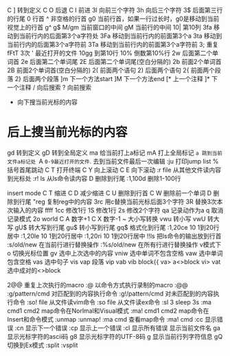 C ] 转到定义
C O 后退
C I 前进
3l 向前三个字符
3h 向后三个字符
3$ 后面第三行的行尾
0  行首
^  非空格的行首
g0 当前行首，如果一行过长时，g0是移动到当前视觉上的行首
g^
g$
M/gm 当前窗口的中间
gM 当前行的中间
10| 第10列
3fa 移动到当前行内的后面第3个a字符处
3Fa 移动到当前行内的前面第3个a
3ta 移动到当前行内的后面第3个a字符前
3Ta 移动到当前行内的前面第3个a字符前
3; 重复fFtT 3次
'  最近打开的文件
10gg 到第10行
10% 倒数第10%行
2w 后面第二个单词首
2e 后面第二个单词尾
2E 后面第二个单词尾(空白分隔的)
2b 前面2个单词首
2B 前面2个单词首(空白分隔的)
2( 前面两个语句
2) 后面两个语句
2{ 前面两个段落
2} 后面两个段落
]m 下一个方法start
]M 下一个方法end
[* 上一个注释
]* 下一个注释
/ 向后搜索
? 向前搜索
* 向下搜当前光标的内容
# 后上搜当前光标的内容
gd 转到定义
gD 转到全局定义
ma 给当前打上a标记
mA 打上全局标记
`a 跳到当前文件a标记处
`A 
` 0-9最近打开的文件
`. 去到当前文件最后一次编辑
:ju 打印jump list
%  括号首尾跳动
C T 打开终端
C Y 向上滚动
C E 向下滚动
:r file 从其他文件读内容到光标处
:r! ls  从ls命令读内容
D 删除到行尾
:1,100d  删除1-100行

insert mode
C T 缩进
C D 减少缩进
C U 删除到行首
C W 删除前一个单词
D 删除到行尾
"reg 复制reg中的内容
3rc 用c替换当前光标后面3个字符
3R 替换3次本次输入的内容
ffff
1cc 修改1行
1S 修改1行
2s 修改2个字符
qa 记录动作为a
q 取消记录模式
2o world
C A 数字+1
C X 数字-1
~ 大小写转换
vwu 转小写
vwU 转大写
gU$ 转大写到行尾
gu$ 转小写到行尾
gq$ 格式化到行尾
:1,20ce 10 1到20行居中
:1,20le 10 1到20行居中
:1,20ri 10 1到20行居中
!!ls  把ls命令的输出放到行首
:s/old/new 在当前行进行替换操作
:%s/old/new 在所有行进行替换操作
v模式下o 切换光标位置
gv 选中上次选中的内容
vniw 选中单词不包含空格
vaw 选中单词包含空格
vas 选中句子
vis
vap 段落 
vip 
vab
vib block{{
va> a<>block
vi>
vat 选中成对的<>block
<html>
    <head>
    </head>
    <body>
    </body>
</html
vi'
vi"
vi`
const a = 'hell world'
const a = "hell world"
. 重复上次命令
q{a-zA-Z} 保存当前记录到a
q 退出录制
Q 重复上次录制的macro
@{a-zA-Z} 执行录制的macro

2@@ 重复上次执行的macro
:@ 以命令方式执行录制的macro
:@@
:g/pattern/cmd 对匹配到的内容执行命令
:g!/pattern/cmd 对未匹配到的内容执行命令
:so! file 从文件读vim命令
:so file 从文件读ex命令
:sl 3  sleep 3s
:ma cmd1 cmd2  map命令在Norlmal和Visual模式
:ma! cmd1 cmd2 map命令在Insert和命令模式
:unmap
:unmap!
:ma cmd 查看map命令
:ma! cmd
:cc  显示错误
:cn 显示下一个错误
:cp 显示上一个错误
:cl 显示所有错误
<C-G> 显示当前文件名
ga  显示光标字符的ascii码
g8  显示光标字符的UTF-8码
g <C-G> 显示当前行列字符信息
gQ 切换到Ex模式
:split
:vsplit
